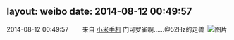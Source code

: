 layout: weibo
date: 2014-08-12 00:49:57
---
<meta name="referrer" content="no-referrer" />

2014-08-12 00:49:57  &nbsp;&nbsp;&nbsp;&nbsp;&nbsp;&nbsp; 来自 <a href="http://app.weibo.com/t/feed/22zMnn" rel="nofollow">小米手机</a>
门可罗雀啊……@52Hz的走兽  ​​​
![图片](https://ww2.sinaimg.cn/large/6d2a6003jw1ej96i24d1xj20qo0f0aav.jpg)
